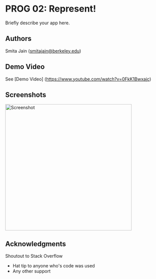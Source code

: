 # PROG 02: Represent!

Briefly describe your app here.

## Authors

Smita Jain ([smitajain@berkeley.edu](mailto:your_email@berkeley.edu))

## Demo Video

See [Demo Video] (https://www.youtube.com/watch?v=0FkK1Bwxajc)

## Screenshots

<img src="screenshots/main.png" height="400" alt="Screenshot"/>

## Acknowledgments
Shoutout to Stack Overflow
* Hat tip to anyone who's code was used
* Any other support
